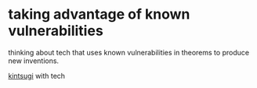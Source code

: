 # taking advantage of known vulnerabilities

thinking about tech that uses known vulnerabilities in theorems to produce new inventions.

[kintsugi](https://en.wikipedia.org/wiki/Kintsugi) with tech
